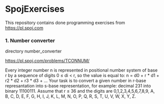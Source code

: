 # SpojExercises

This repository contains done programming exercises from https://pl.spoj.com

### 1. Number converter

 directory number_converter
 
 https://pl.spoj.com/problems/TCONNUM/

 Every integer number n is represented in positional number system of base r by a sequence of digits 0 ≤ di < r, so the value is equal to:
n = d0  + r * d1 + r2 * d2 + r3 * d3 + ...
Your task is to convert a given number in r-base represantation into s-base representation, for example: decimal 231 into binary 11100111. Assume that r ≤ 36 and the digits are 0,1,2,3,4,5,6,7,8,9, A, B, C, D, E, F, G, H, I, J, K, L, M, N, O, P, Q, R, S, T, U, V, W, X, Y, Z.


